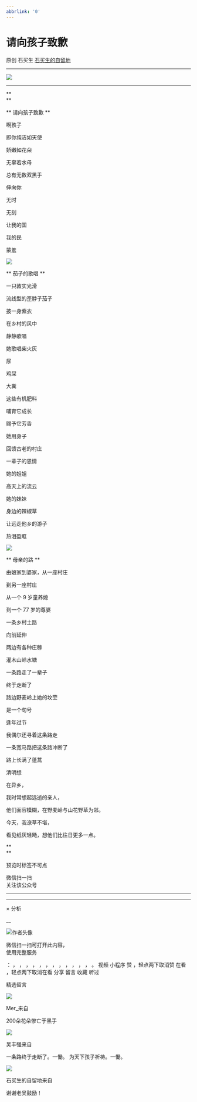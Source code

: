 ```yaml
---
abbrlink: '0'
---
```

#  请向孩子致歉

原创  石买生  [ 石买生的自留地 ](javascript:void\(0\);)

__ _ _ _ _

![](https://mmbiz.qpic.cn/mmbiz_jpg/hVNLue76Eh9CbbExY3hIcgiaNTAxNYGxIEyyHJOkyXRFAOlCQL4tL9lIlEaY3FQsRUD3lswdPW9q1JI01hEhgQg/640?wx_fmt=jpeg)

** **  

**  
**

** 请向孩子致歉  **

啊孩子

即你纯洁如天使

娇嫩如花朵

无辜若水母

总有无数双黑手

伸向你

无时

无刻

让我的国

我的民

蒙羞

![](https://mmbiz.qpic.cn/mmbiz_jpg/hVNLue76Eh9CbbExY3hIcgiaNTAxNYGxI3lSWsWgmMtTOC0yYIa1Mn4ib1JxVxqG3vhkpvFdiawZSQUibKficxsqJaA/640?wx_fmt=jpeg)

** 茄子的歌唱  **  

一只敦实光滑

流线型的歪脖子茄子

披一身紫衣

在乡村的风中

静静歌唱

她歌唱柴火灰

尿

鸡屎

大粪

这些有机肥料

哺育它成长

赐予它芳香

她用身子

回馈古老的村庄

一辈子的恩情

她的姐姐

高天上的流云

她的妹妹

身边的辣椒草

让远走他乡的游子

热泪盈眶

![](https://mmbiz.qpic.cn/mmbiz_jpg/hVNLue76Eh9CbbExY3hIcgiaNTAxNYGxIUWS8XM8cPskiaA4IROZKgXMjGjiaFRpjCzOxibPvteuTYVyYXDWd38CVQ/640?wx_fmt=jpeg)

  

** 母亲的路  **

由娘家到婆家，从一座村庄

到另一座村庄

从一个  9  岁童养媳

到一个  77  岁的尊婆

一条乡村土路

向前延伸

两边有各种庄稼

灌木山岭水塘

一条路走了一辈子

终于走断了

路边野麦岭上她的坟茔

是一个句号

逢年过节

我偶尔还寻着这条路走

一条宽马路把这条路冲断了

路上长满了蓬蒿

  

  

清明想

  

在异乡，

我时常想起远逝的亲人，

他们面容模糊，在野麦岭与山花野草为邻。

今天，我潦草不堪，

看见纸灰轻飏，想他们比往日更多一点。

  

**  
**

  

  

预览时标签不可点

微信扫一扫  
关注该公众号





****



****



×  分析

__

![作者头像](http://mmbiz.qpic.cn/mmbiz_png/hVNLue76EhibricgkQZeT964ria54dgJkqVBX9ibyvn7PmGOltlupHdVshOibeQZDSypqiaIBNKdw8cwXfXfBZkPVgVg/0?wx_fmt=png)

微信扫一扫可打开此内容，  
使用完整服务

：  ，  ，  ，  ，  ，  ，  ，  ，  ，  ，  ，  ，  。  视频  小程序  赞  ，轻点两下取消赞  在看  ，轻点两下取消在看
分享  留言  收藏  听过

精选留言

![](http://wx.qlogo.cn/mmopen/PiajxSqBRaEJtmdlfjC15nNamvMVbMtz3qbibaWRgO4NSJcCjV5AOvcqM4d2OqljEo6JFstm4aZn7Hen6vZ7tX18ZHnDWBxraQqIzGN7Z1BtX9xaLA3cPicpAZFEVyP9kico/64)

Mer_来自

200朵花朵惨亡于黑手

![](http://wx.qlogo.cn/mmopen/0csZtXb7CRWfKb2ib2riaRcHiaQdvbBFSo5XzgvJrfjPJqNiaicTNroH1HOWI7wMyLsqSDor6UK81ck8ibgnPenTwzA2ukl0oRQrMp/64)

吴丰强来自

一条路终于走断了。一慟。 为天下孩子祈祷。一慟。

![](http://wx.qlogo.cn/mmhead/Q3auHgzwzM4ELPv9zSiaIDouClt0fOcfibXKFibPXptvGvnLVF6qUCyQg/64)

石买生的自留地来自

谢谢老吴鼓励！

